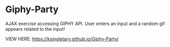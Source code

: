 # Giphy-Party
AJAX exercise accessing GIPHY API. User enters an input and a random gif appears related to the input!

VIEW HERE: https://ksingletary.github.io/Giphy-Party/
